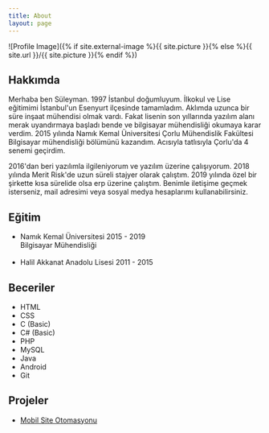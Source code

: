 ```yaml
---
title: About
layout: page
---
```

![Profile Image]({% if site.external-image %}{{ site.picture }}{% else %}{{ site.url }}/{{ site.picture }}{% endif %})

<h2>Hakkımda</h2>

<p> Merhaba ben Süleyman. 1997 İstanbul doğumluyum. İlkokul ve Lise eğitimimi İstanbul'un Esenyurt ilçesinde tamamladım.
Aklımda uzunca bir süre inşaat mühendisi olmak vardı. Fakat lisenin son yıllarında yazılım alanı merak uyandırmaya 
başladı bende ve bilgisayar mühendisliği okumaya karar verdim. 2015 yılında Namık Kemal Üniversitesi Çorlu Mühendislik Fakültesi  
Bilgisayar mühendisliği bölümünü kazandım. Acısıyla tatlısıyla Çorlu'da 4 senemi geçirdim. </p>

<p> 2016'dan beri yazılımla ilgileniyorum ve yazılım üzerine çalışıyorum. 2018 yılında Merit Risk'de uzun süreli stajyer olarak çalıştım.
2019 yılında özel bir şirkette kısa sürelide olsa erp üzerine çalıştım. Benimle iletişime geçmek isterseniz, mail adresimi veya
sosyal medya hesaplarımı kullanabilirsiniz.</p>

<h2>Eğitim</h2>

<ul class="skill-list">
	<li>Namık Kemal Üniversitesi  2015 - 2019</li>
	 Bilgisayar Mühendisliği
	 <br>
	 <br>	
	<li>Halil Akkanat Anadolu Lisesi 2011 - 2015</li>
</ul>


<h2>Beceriler</h2>

<ul class="skill-list">
	<li>HTML</li>
	<li>CSS</li>
	<li>C (Basic)</li>
	<li>C# (Basic)</li>
	<li>PHP</li>
	<li>MySQL</li>
	<li>Java</li>
	<li>Android</li>
	<li>Git</li>
</ul>

<h2>Projeler</h2>

<ul>
	<li><a href="https://github.com/Suleymanyldrm/Apartec" target="_blank">Mobil Site Otomasyonu</a></li>
</ul>
